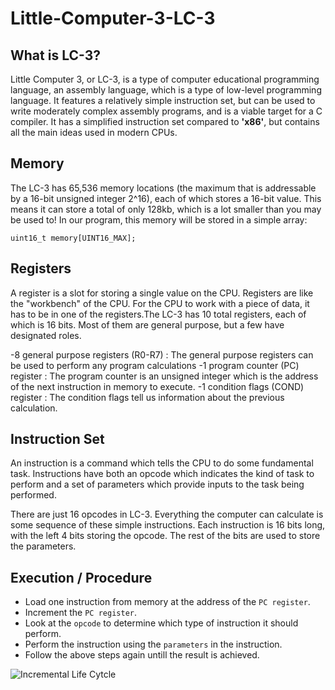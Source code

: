 # Little-Computer-3-LC-3

## What is LC-3?
Little Computer 3, or LC-3, is a type of computer educational programming language, an assembly language, which is a type of low-level programming language. It features a relatively simple instruction set, but can be used to write moderately complex assembly programs, and is a viable target for a C compiler. It has a simplified instruction set compared to **'x86'**, but contains all the main ideas used in modern CPUs.

## Memory
The LC-3 has 65,536 memory locations (the maximum that is addressable by a 16-bit unsigned integer 2^16), each of which stores a 16-bit value. This means it can store a total of only 128kb, which is a lot smaller than you may be used to! In our program, this memory will be stored in a simple array:

`uint16_t memory[UINT16_MAX];`

## Registers
A register is a slot for storing a single value on the CPU. Registers are like the "workbench" of the CPU. For the CPU to work with a piece of data, it has to be in one of the registers.The LC-3 has 10 total registers, each of which is 16 bits. Most of them are general purpose, but a few have designated roles.

-8 general purpose registers (R0-R7) : The general purpose registers can be used to perform any program calculations
-1 program counter (PC) register : The program counter is an unsigned integer which is the address of the next instruction in memory to execute.
-1 condition flags (COND) register : The condition flags tell us information about the previous calculation.

## Instruction Set
An instruction is a command which tells the CPU to do some fundamental task. Instructions have both an opcode which indicates the kind of task to perform and a set of parameters which provide inputs to the task being performed.

There are just 16 opcodes in LC-3. Everything the computer can calculate is some sequence of these simple instructions. Each instruction is 16 bits long, with the left 4 bits storing the opcode. The rest of the bits are used to store the parameters.

## Execution / Procedure
- Load one instruction from memory at the address of the `PC register`.
- Increment the `PC register`.
- Look at the `opcode` to determine which type of instruction it should perform.
- Perform the instruction using the `parameters` in the instruction.
- Follow the above steps again untill the result is achieved.

![Incremental Life Cytcle](https://github.com/SrivastavaShreyas/Little-Computer-3-LC-3/issues/1?raw=true)
